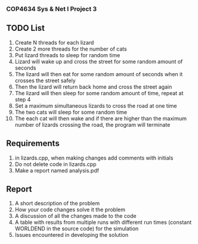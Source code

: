### COP4634 Sys & Net I Project 3
## TODO List
1. Create N threads for each lizard
2. Create 2 more threads for the number of cats
3. Put lizard threads to sleep for random time
4. Lizard will wake up and cross the street for some random amount of seconds
5. The lizard will then eat for some random amount of seconds when it crosses the street safely
6. Then the lizard will return back home and cross the street again
7. The lizard will then sleep for some random amount of time, repeat at step 4
8. Set a maximum simultaneous lizards to cross the road at one time
9. The two cats will sleep for some random time
10. The each cat will then wake and if there are higher than the maximum number of lizards crossing the road, the program will terminate 
## Requirements
1. in lizards.cpp, when making changes add comments with initials
2. Do not delete code in lizards.cpp
3. Make a report named analysis.pdf
## Report
1. A short description of the problem
2. How your code changes solve it the problem
3. A discussion of all the changes made to the code
4. A table with results from multiple runs with different run times (constant WORLDEND in the source code) for the simulation
5. Issues encountered in developing the solution

